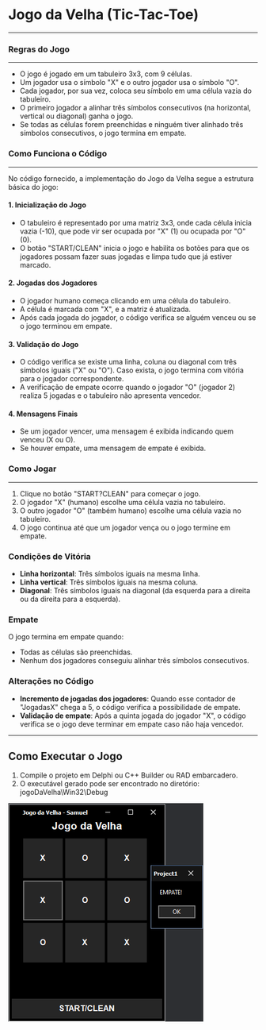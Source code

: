 # Jogo da Velha (Tic-Tac-Toe)
---

### Regras do Jogo
---
- O jogo é jogado em um tabuleiro 3x3, com 9 células.
- Um jogador usa o símbolo "X" e o outro jogador usa o símbolo "O".
- Cada jogador, por sua vez, coloca seu símbolo em uma célula vazia do tabuleiro.
- O primeiro jogador a alinhar três símbolos consecutivos (na horizontal, vertical ou diagonal) ganha o jogo.
- Se todas as células forem preenchidas e ninguém tiver alinhado três símbolos consecutivos, o jogo termina em empate.

### Como Funciona o Código
---

No código fornecido, a implementação do Jogo da Velha segue a estrutura básica do jogo:

#### 1. **Inicialização do Jogo**
   - O tabuleiro é representado por uma matriz 3x3, onde cada célula inicia vazia (-10), que pode vir ser ocupada por "X" (1) ou ocupada por "O" (0).
   - O botão "START/CLEAN" inicia o jogo e habilita os botões para que os jogadores possam fazer suas jogadas e limpa tudo que já estiver marcado.

#### 2. **Jogadas dos Jogadores**
   - O jogador humano começa clicando em uma célula do tabuleiro.
   - A célula é marcada com "X", e a matriz é atualizada.
   - Após cada jogada do jogador, o código verifica se alguém venceu ou se o jogo terminou em empate.

#### 3. **Validação do Jogo**
   - O código verifica se existe uma linha, coluna ou diagonal com três símbolos iguais ("X" ou "O"). Caso exista, o jogo termina com vitória para o jogador correspondente.
   - A verificação de empate ocorre quando o jogador "O" (jogador 2) realiza 5 jogadas e o tabuleiro não apresenta vencedor.

#### 4. **Mensagens Finais**
   - Se um jogador vencer, uma mensagem é exibida indicando quem venceu (X ou O).
   - Se houver empate, uma mensagem de empate é exibida.

### Como Jogar
---
1. Clique no botão "START?CLEAN" para começar o jogo.
2. O jogador "X" (humano) escolhe uma célula vazia no tabuleiro.
3. O outro jogador "O" (também humano) escolhe uma célula vazia no tabuleiro.
4. O jogo continua até que um jogador vença ou o jogo termine em empate.

### Condições de Vitória

- **Linha horizontal**: Três símbolos iguais na mesma linha.
- **Linha vertical**: Três símbolos iguais na mesma coluna.
- **Diagonal**: Três símbolos iguais na diagonal (da esquerda para a direita ou da direita para a esquerda).

### Empate

O jogo termina em empate quando:
- Todas as células são preenchidas.
- Nenhum dos jogadores conseguiu alinhar três símbolos consecutivos.

### Alterações no Código

- **Incremento de jogadas dos jogadores**: Quando esse contador de "JogadasX" chega a 5, o código verifica a possibilidade de empate.
- **Validação de empate**: Após a quinta jogada do jogador "X", o código verifica se o jogo deve terminar em empate caso não haja vencedor.

---

## Como Executar o Jogo

1. Compile o projeto em Delphi ou C++ Builder ou RAD embarcadero.
2. O executável gerado pode ser encontrado no diretório: 
jogoDaVelha\Win32\Debug
   
![Display Jogo](Imagens/imagem.png)


